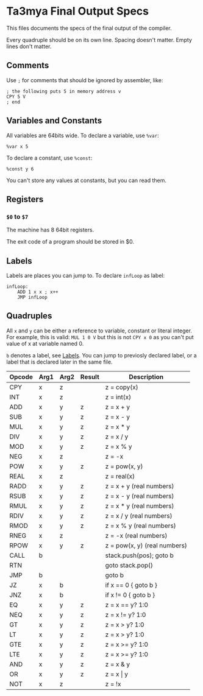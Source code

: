 # Ta3mya Final Output Specs
This files documents the specs of the final output of the compiler.

Every quadruple should be on its own line.
Spacing doesn't matter.
Empty lines don't matter.

## Comments
Use `;` for comments that should be ignored by assembler, like:
```
; the following puts 5 in memory address v
CPY 5 V
; end
```

## Variables and Constants
All variables are 64bits wide.
To declare a variable, use `%var`:
```
%var x 5
```

To declare a constant, use `%const`:
```
%const y 6
```

You can't store any values at constants, but you can read them.

## Registers
### `$0` to `$7`
The machine has 8 64bit registers.

The exit code of a program should be stored in $0.

## Labels
Labels are places you can jump to.
To declare `infLoop` as label:
```
infLoop:
    ADD 1 x x ; x++
    JMP infLoop
```

## Quadruples
All `x` and `y` can be either a reference to variable, constant or literal integer.
For example, this is valid: `MUL 1 0 V` but this is not `CPY x 0` as you can't put value of x at variable named 0.

`b` denotes a label, see [Labels](#labels).
You can jump to previosly declared label, or a label that is declared later in the same file.

| Opcode | Arg1 | Arg2 | Result | Description                  |
|--------|------|------|--------|------------------------------|
| CPY    | x    | z    |        | z = copy(x)                  |
| INT    | x    | z    |        | z = int(x)                   |
| ADD    | x    | y    | z      | z = x + y                    |
| SUB    | x    | y    | z      | z = x - y                    |
| MUL    | x    | y    | z      | z = x * y                    |
| DIV    | x    | y    | z      | z = x / y                    |
| MOD    | x    | y    | z      | z = x % y                    |
| NEG    | x    | z    |        | z = -x                       |
| POW    | x    | y    | z      | z = pow(x, y)                |
| REAL   | x    | z    |        | z = real(x)                  |
| RADD   | x    | y    | z      | z = x + y     (real numbers) |
| RSUB   | x    | y    | z      | z = x - y     (real numbers) |
| RMUL   | x    | y    | z      | z = x * y     (real numbers) |
| RDIV   | x    | y    | z      | z = x / y     (real numbers) |
| RMOD   | x    | y    | z      | z = x % y     (real numbers) |
| RNEG   | x    | z    |        | z = -x        (real numbers) |
| RPOW   | x    | y    | z      | z = pow(x, y) (real numbers) |
| CALL   | b    |      |        | stack.push(pos); goto b      |
| RTN    |      |      |        | goto stack.pop()             |
| JMP    | b    |      |        | goto b                       |
| JZ     | x    | b    |        | if x == 0 { goto b }         |
| JNZ    | x    | b    |        | if x != 0 { goto b }         |
| EQ     | x    | y    | z      | z = x == y? 1:0              |
| NEQ    | x    | y    | z      | z = x != y? 1:0              |
| GT     | x    | y    | z      | z = x >  y? 1:0              |
| LT     | x    | y    | z      | z = x >  y? 1:0              |
| GTE    | x    | y    | z      | z = x >= y? 1:0              |
| LTE    | x    | y    | z      | z = x >= y? 1:0              |
| AND    | x    | y    | z      | z = x & y                    |
| OR     | x    | y    | z      | z = x \| y                   |
| NOT    | x    | z    |        | z = !x                       |
